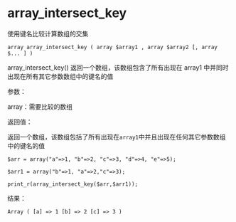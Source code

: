 # array\_intersect\_key

使用键名比较计算数组的交集

```
array array_intersect_key ( array $array1 , array $array2 [, array $... ] )
```

array\_intersect\_key\(\) 返回一个数组，该数组包含了所有出现在 array1 中并同时出现在所有其它参数数组中的键名的值

参数：

array：需要比较的数组

返回值：

返回一个数组，该数组包括了所有出现在`array1`中并且出现在任何其它参数数组中的键名的值

```
$arr = array("a"=>1, "b"=>2, "c"=>3, "d"=>4, "e"=>5);

$arr1 = array("b"=>1, "a"=>2,"c"=>3);

print_r(array_intersect_key($arr,$arr1));
```

结果：

```
Array ( [a] => 1 [b] => 2 [c] => 3 )
```




